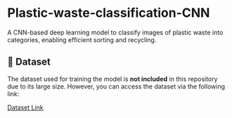 # Plastic-waste-classification-CNN
A CNN-based deep learning model to classify images of plastic waste into categories, enabling efficient sorting and recycling.

## 📂 Dataset

The dataset used for training the model is **not included** in this repository due to its large size. However, you can access the dataset via the following link:

[Dataset Link](https://www.kaggle.com/datasets/techsash/waste-classification-data)
